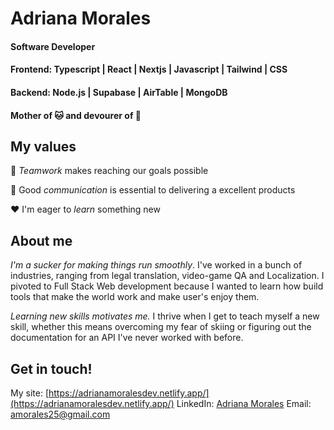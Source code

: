 # Adriana Morales
#### Software Developer <br/>
#### Frontend:  Typescript | React | Nextjs | Javascript | Tailwind | CSS<br/>
#### Backend: Node.js | Supabase | AirTable | MongoDB <br/>
####  Mother of 🐱 and devourer of 🍜 




## My values

:open_hands:  *Teamwork* makes reaching our goals possible <br/>

:key:  Good *communication* is essential to delivering a excellent products <br/>

:hearts:  I'm eager to *learn* something new <br/>


## About me


*I'm a sucker for making things run smoothly*. I've worked in a bunch of industries, ranging from legal translation, video-game QA and Localization. I pivoted to Full Stack Web development because I wanted to learn how build tools that make the world work and make user's enjoy them. 

*Learning new skills motivates me.* I thrive when I get to teach myself a new skill, whether this means overcoming my fear of skiing or figuring out the documentation for an API I've never worked with before. 


## Get in touch!
My site: [https://adrianamoralesdev.netlify.app/](https://adrianamoralesdev.netlify.app/)
LinkedIn: [Adriana Morales](https://www.linkedin.com/in/adriana-morales-quiones/)
Email: amorales25@gmail.com

